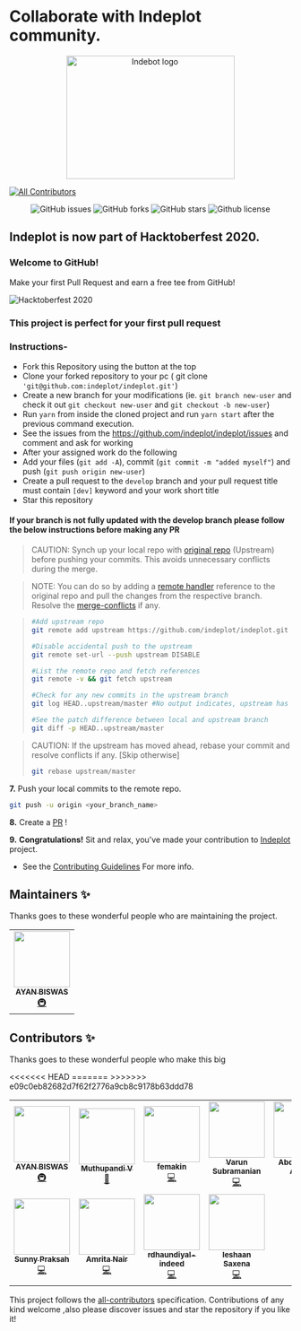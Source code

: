# Collaborate with Indeplot community.


<p align="center">
<img src='src/Assets/Images/logo.png' width="300px" height="220" align="centre" alt="Indebot logo"/>
</p>


<!-- ALL-CONTRIBUTORS-BADGE:START - Do not remove or modify this section -->
[![All Contributors](https://img.shields.io/badge/all_contributors-10-orange.svg?style=flat-square)](#contributors-)
<!-- ALL-CONTRIBUTORS-BADGE:END -->

<p align="center">
   <img alt="GitHub issues" src="https://img.shields.io/github/issues/indeplot/indeplot"></a>
   <img alt="GitHub forks" src="https://img.shields.io/github/forks/indeplot/indeplot"></a>
   <img alt="GitHub stars" src="https://img.shields.io/github/stars/indeplot/indeplot"></a>
   <img alt="Github license" src="https://img.shields.io/github/license/indeplot/indeplot"></a>
</p>

## Indeplot is now part of Hacktoberfest 2020.

### Welcome to GitHub!
Make your first Pull Request and earn a free tee from GitHub!

![Hacktoberfest 2020](hacktoberfest2020.png)

### This project is perfect for your first pull request

### Instructions-

- Fork this Repository using the button at the top
- Clone your forked repository to your pc ( git clone ```'git@github.com:indeplot/indeplot.git'```)
- Create a new branch for your modifications (ie. `git branch new-user` and check it out `git checkout new-user` and `git checkout -b new-user`)
- Run ```yarn``` from inside the cloned project and run ```yarn start``` after the previous command execution.
- See the issues from the https://github.com/indeplot/indeplot/issues and comment and ask for   working
- After your assigned work do the following
- Add your files (`git add -A`), commit (`git commit -m "added myself"`) and push (`git push origin new-user`)
- Create a pull request to the `develop` branch and your pull request title must contain `[dev]` keyword and your work short title
- Star this repository

#### If your branch is not fully updated with the develop branch please follow the below instructions before making any PR

>CAUTION: Synch up your local repo with [original repo](https://github.com/indeplot/indeplot) (Upstream) before pushing your commits.
>This avoids unnecessary conflicts during the merge.

>NOTE: You can do so by adding a [remote handler](https://www.atlassian.com/de/git/tutorials/syncing) reference to the original repo and pull the changes from the respective branch.
>Resolve the [merge-conflicts](https://www.atlassian.com/de/git/tutorials/using-branches/merge-conflicts) if any.


>```bash
>#Add upstream repo
>git remote add upstream https://github.com/indeplot/indeplot.git
>
>#Disable accidental push to the upstream
>git remote set-url --push upstream DISABLE
>
>#List the remote repo and fetch references
>git remote -v && git fetch upstream
>
>#Check for any new commits in the upstream branch
>git log HEAD..upstream/master #No output indicates, upstream has not moved ahead
>
>#See the patch difference between local and upstream branch
>git diff -p HEAD..upstream/master
>
>```

>CAUTION: If the upstream has moved ahead, rebase your commit and resolve conflicts if any. [Skip otherwise]
>```bash
>git rebase upstream/master
>```
>

**7.** Push your local commits to the remote repo.

```bash
git push -u origin <your_branch_name>
```

**8.** Create a [PR](https://help.github.com/en/github/collaborating-with-issues-and-pull-requests/creating-a-pull-request) !

**9.** **Congratulations!** Sit and relax, you've made your contribution to [Indeplot](https://github.com/indeplot/indeplot) project.


* See the [Contributing Guidelines](https://github.com/indeplot/indeplot/blob/master/CONTRIBUTING.md) For more info.

## Maintainers ✨

Thanks goes to these wonderful people who are maintaining the project.

<table>
  <tr>
    <td align="center"><a href="https://github.com/ayan-biswas0412"><img src="https://avatars1.githubusercontent.com/u/52851184?v=4" width="100px;" alt=""/><br /><sub><b>AYAN BISWAS</b></sub></a><br /><a href="#infra-ayan-biswas0412" title="Infrastructure (Hosting, Build-Tools, etc)">🚇</a></td>
  </tr>
</table>


## Contributors ✨

Thanks goes to these wonderful people who make this big

<!-- ALL-CONTRIBUTORS-LIST:START - Do not remove or modify this section -->
<!-- prettier-ignore-start -->
<!-- markdownlint-disable -->
<table>
  <tr>
    <td align="center"><a href="https://github.com/ayan-biswas0412"><img src="https://avatars1.githubusercontent.com/u/52851184?v=4" width="100px;" alt=""/><br /><sub><b>AYAN BISWAS</b></sub></a><br /><a href="#infra-ayan-biswas0412" title="Infrastructure (Hosting, Build-Tools, etc)">🚇</a></td>
    <td align="center"><a href="https://dribbble.com/pearlpandz"><img src="https://avatars2.githubusercontent.com/u/12746886?v=4" width="100px;" alt=""/><br /><sub><b>Muthupandi V</b></sub></a><br /><a href="#design-pearlpandz" title="Design">🎨</a></td>
    <td align="center"><a href="https://github.com/femakin"><img src="https://avatars3.githubusercontent.com/u/46872764?v=4" width="100px;" alt=""/><br /><sub><b>femakin</b></sub></a><br /><a href="https://github.com/indeplot/indeplot/commits?author=femakin" title="Code">💻</a></td>
    <td align="center"><a href="https://github.com/varunpappu"><img src="https://avatars1.githubusercontent.com/u/10454067?v=4" width="100px;" alt=""/><br /><sub><b>Varun Subramanian</b></sub></a><br /><a href="https://github.com/indeplot/indeplot/commits?author=varunpappu" title="Code">💻</a></td>
    <td align="center"><a href="https://github.com/abdulsamad"><img src="https://avatars0.githubusercontent.com/u/38286890?v=4" width="100px;" alt=""/><br /><sub><b>AbdulSamad Ansari</b></sub></a><br /><a href="https://github.com/indeplot/indeplot/commits?author=abdulsamad" title="Code">💻</a></td>
    <td align="center"><a href="https://github.com/MissyM2"><img src="https://avatars0.githubusercontent.com/u/34319929?v=4" width="100px;" alt=""/><br /><sub><b>MissyM2</b></sub></a><br /><a href="https://github.com/indeplot/indeplot/commits?author=MissyM2" title="Code">💻</a></td>
    <td align="center"><a href="https://github.com/ankit-rawani"><img src="https://avatars3.githubusercontent.com/u/58520092?v=4" width="100px;" alt=""/><br /><sub><b>Ankit Rawani</b></sub></a><br /><a href="https://github.com/indeplot/indeplot/commits?author=ankit-rawani" title="Code">💻</a></td>
  </tr>
  <tr>
    <td align="center"><a href="https://suprdev.netlify.app"><img src="https://avatars0.githubusercontent.com/u/38065786?v=4" width="100px;" alt=""/><br /><sub><b>Sunny Praksah</b></sub></a><br /><a href="https://github.com/indeplot/indeplot/commits?author=sprakash57" title="Code">💻</a></td>
    <td align="center"><a href="http://theamritanair.github.io"><img src="https://avatars3.githubusercontent.com/u/38832512?v=4" width="100px;" alt=""/><br /><sub><b>Amrita Nair</b></sub></a><br /><a href="https://github.com/indeplot/indeplot/commits?author=theamritanair" title="Code">💻</a></td>
<<<<<<< HEAD
    <td align="center"><a href="https://github.com/rdhaundiyal-indeed"><img src="https://avatars2.githubusercontent.com/u/40640586?v=4" width="100px;" alt=""/><br /><sub><b>rdhaundiyal-indeed</b></sub></a><br /><a href="https://github.com/indeplot/indeplot/commits?author=rdhaundiyal-indeed" title="Code">💻</a></td>
=======
    <td align="center"><a href="http://ieshaan12.github.io"><img src="https://avatars2.githubusercontent.com/u/31623825?v=4" width="100px;" alt=""/><br /><sub><b>Ieshaan Saxena</b></sub></a><br /><a href="https://github.com/indeplot/indeplot/commits?author=ieshaan12" title="Code">💻</a></td>
>>>>>>> e09c0eb82682d7f62f2776a9cb8c9178b63ddd78
  </tr>
</table>

<!-- markdownlint-enable -->
<!-- prettier-ignore-end -->
<!-- ALL-CONTRIBUTORS-LIST:END -->

This project follows the [all-contributors](https://github.com/all-contributors/all-contributors) specification. Contributions of any kind welcome ,also please discover issues and star the repository if you like it!

